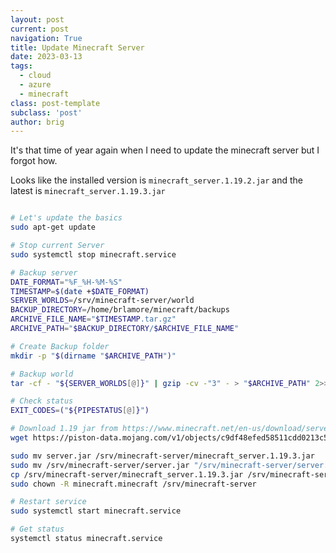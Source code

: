 ```yaml
---
layout: post
current: post
navigation: True
title: Update Minecraft Server
date: 2023-03-13
tags: 
  - cloud
  - azure
  - minecraft
class: post-template
subclass: 'post'
author: brig
---
```


It's that time of year again when I need to update the minecraft server but I forgot how.

Looks like the installed version is `minecraft_server.1.19.2.jar` and the latest is `minecraft_server.1.19.3.jar`

```bash

# Let's update the basics
sudo apt-get update

# Stop current Server
sudo systemctl stop minecraft.service

# Backup server
DATE_FORMAT="%F_%H-%M-%S"
TIMESTAMP=$(date +$DATE_FORMAT)
SERVER_WORLDS=/srv/minecraft-server/world
BACKUP_DIRECTORY=/home/brlamore/minecraft/backups
ARCHIVE_FILE_NAME="$TIMESTAMP.tar.gz"
ARCHIVE_PATH="$BACKUP_DIRECTORY/$ARCHIVE_FILE_NAME"

# Create Backup folder
mkdir -p "$(dirname "$ARCHIVE_PATH")"

# Backup world
tar -cf - "${SERVER_WORLDS[@]}" | gzip -cv -"3" - > "$ARCHIVE_PATH" 2>> /dev/null

# Check status
EXIT_CODES=("${PIPESTATUS[@]}")

# Download 1.19 jar from https://www.minecraft.net/en-us/download/server
wget https://piston-data.mojang.com/v1/objects/c9df48efed58511cdd0213c56b9013a7b5c9ac1f/server.jar

sudo mv server.jar /srv/minecraft-server/minecraft_server.1.19.3.jar
sudo mv /srv/minecraft-server/server.jar "/srv/minecraft-server/server.old.$TIMESTAMP.jar"
cp /srv/minecraft-server/minecraft_server.1.19.3.jar /srv/minecraft-server/server.jar
sudo chown -R minecraft.minecraft /srv/minecraft-server

# Restart service
sudo systemctl start minecraft.service

# Get status
systemctl status minecraft.service 

```
